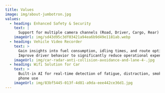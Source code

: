 ```yaml
---
title: Values
image: img/about-jumbotron.jpg
values:
  - heading: Enhanced Safety & Security
    text: |
      Support for multiple camera channels (Road, Driver, Cargo, Rear)
    imageUrl: img/sd43d95c3df03421a94ea6b9d49e1181ab.webp
  - heading: Vehicle Video Recorder
    text: >
      Gain insights into fuel consumption, idling times, and route optimization.
      Improve driver behavior to significantly reduce operational expenses.
    imageUrl: img/car-radar-anti-collision-avoidance-and-lane-4-.jpg
  - heading: Wifi Solution for Car
    text: >
      Built-in AI for real-time detection of fatigue, distraction, smoking,
      phone use
    imageUrl: img/83bf5445-013f-4d81-a9da-eee442ce36d1.jpg
---
```

